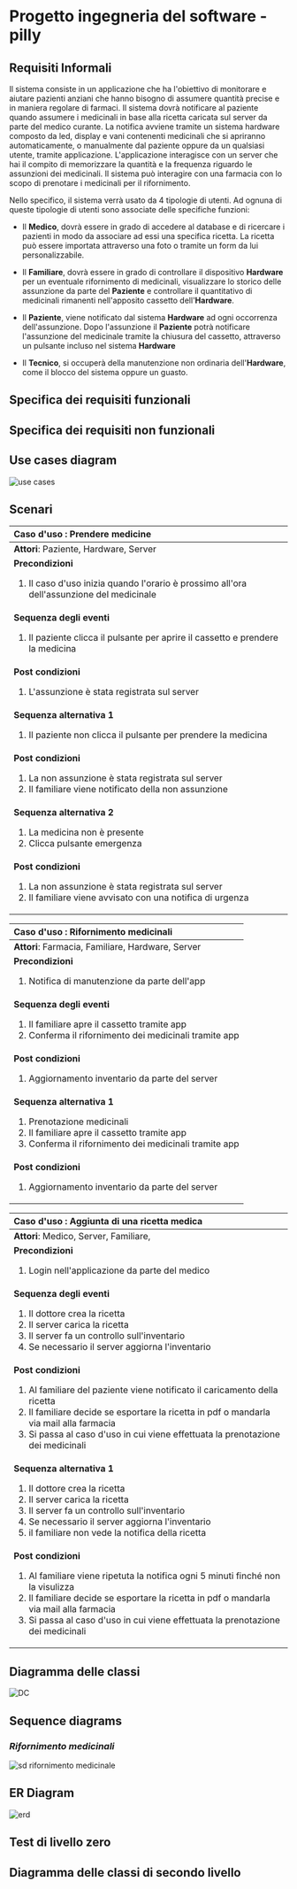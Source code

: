 # Progetto ingegneria del software - pilly

## **Requisiti Informali**

Il sistema consiste in un applicazione che ha l'obiettivo di monitorare e aiutare pazienti anziani che hanno bisogno di assumere quantità precise e in maniera regolare di farmaci.
Il sistema dovrà notificare al paziente quando assumere i medicinali in base alla ricetta caricata sul server da parte del medico curante.
La notifica avviene tramite un sistema hardware composto da led, display e vani contenenti medicinali che si apriranno automaticamente, o manualmente dal paziente oppure da un qualsiasi utente, tramite applicazione.
L'applicazione interagisce con un server che hai il compito di memorizzare la quantità e la frequenza riguardo le assunzioni dei medicinali.
Il sistema può interagire con una farmacia con lo scopo di prenotare i medicinali per il rifornimento.

Nello specifico, il sistema verrà usato da 4 tipologie di utenti. Ad ognuna di queste tipologie di utenti sono associate delle specifiche funzioni:

* Il **Medico**, dovrà essere in grado di accedere al database e di ricercare i pazienti in modo da associare ad essi una specifica ricetta. La ricetta può essere importata attraverso una foto o tramite un form da lui personalizzabile.

* Il **Familiare**, dovrà essere in grado di controllare il dispositivo **Hardware** per un eventuale rifornimento di medicinali, visualizzare lo storico delle assunzione da parte del **Paziente** e controllare il quantitativo di medicinali rimanenti nell'apposito cassetto dell'**Hardware**.

* Il **Paziente**, viene notificato dal sistema **Hardware** ad ogni occorrenza dell'assunzione. Dopo l'assunzione il **Paziente** potrà notificare l'assunzione del medicinale tramite la chiusura del cassetto, attraverso un pulsante incluso nel sistema **Hardware**

* Il **Tecnico**, si occuperà della manutenzione non ordinaria dell'**Hardware**, come il blocco del sistema oppure un guasto. 


## **Specifica dei requisiti funzionali**

<!--* **Medico**
    * crea la ricetta tramite app
    * aggiorna una ricetta esistente
* **Familiare**
    * Viene notificato del rifornimento dei medicinali dal sistema, inoltre una volta notificato può prenotare i medicinali presso una farmacia comunicando tramite l'applicazione la ricetta del paziente che ha bisogno del rifornimento.
* **Paziente**
    * 
* **Farmacia**
    * 
* **Tecnico**
    * 
* **Server**
    * 
* **Hardware**
    * 
--->
## **Specifica dei requisiti non funzionali**


## **Use cases diagram**

![use cases](UML/UseCaseDiagram1.jpg)

## **Scenari**

| Caso d'uso : Prendere medicine |
| :----------------------------- |
| **Attori**: Paziente, Hardware, Server |
| **Precondizioni**  <ol><li>Il caso d'uso inizia quando l'orario è prossimo all'ora dell'assunzione del medicinale</ol>|
| **Sequenza degli eventi** <ol><li>Il paziente clicca il pulsante per aprire il cassetto e prendere la medicina</ol>|
| **Post condizioni** <ol><li> L'assunzione è stata registrata sul server</ol>|
| **Sequenza alternativa 1** <ol><li>Il paziente non clicca il pulsante per prendere la medicina</ol>|
| **Post condizioni**  <ol><li>La non assunzione è stata registrata sul server</li><li>Il familiare viene notificato della non assunzione</ol>|
| **Sequenza alternativa 2** <ol><li>La medicina non è presente</li><li>Clicca pulsante emergenza</ol>|
| **Post condizioni** <ol><li>La non assunzione è stata registrata sul server</li><li>Il familiare viene avvisato con una notifica di urgenza</ol>|


| Caso d'uso : Rifornimento medicinali |
| :----------- |
| **Attori**: Farmacia, Familiare, Hardware, Server  |
| **Precondizioni**  <ol><li>Notifica di manutenzione da parte dell'app</ol>|
| **Sequenza degli eventi** <ol><li>Il familiare apre il cassetto tramite app</li><li>Conferma il rifornimento dei medicinali tramite app</ol>|
| **Post condizioni** <ol><li> Aggiornamento inventario da parte del server</ol>|
| **Sequenza alternativa 1** <ol><li>Prenotazione medicinali</li><li>Il familiare apre il cassetto tramite app</li><li>Conferma il rifornimento dei medicinali tramite app</ol>|
| **Post condizioni**  <ol><li>Aggiornamento inventario da parte del server</ol>|

| Caso d'uso : Aggiunta di una ricetta medica | 
| :----------- |
|**Attori**: Medico, Server, Familiare,     |
|**Precondizioni** <ol><li>Login nell'applicazione da parte del medico</ol> |
|**Sequenza degli eventi** <ol><li>Il dottore crea la ricetta</li><li>Il server carica la ricetta</li><li>Il server fa un controllo sull'inventario</li><li>Se necessario il server aggiorna l'inventario</li></ol>|
|**Post condizioni** <ol><li>Al familiare del paziente viene notificato il caricamento della ricetta</li><li>Il familiare decide se esportare la ricetta in pdf o mandarla via mail alla farmacia</li><li>Si passa al caso d'uso in cui viene effettuata la prenotazione dei medicinali</li></ol>|
|**Sequenza alternativa 1** <ol><li>Il dottore crea la ricetta</li><li>Il server carica la ricetta</li><li>Il server fa un controllo sull'inventario</li><li>Se necessario il server aggiorna l'inventario</li><li>il familiare non vede la notifica della ricetta</li></ol>|
|**Post condizioni** <ol><li>Al familiare viene ripetuta la notifica ogni 5 minuti finché non la visulizza</li><li>Il familiare decide se esportare la ricetta in pdf o mandarla via mail alla farmacia</li><li>Si passa al caso d'uso in cui viene effettuata la prenotazione dei medicinali</li></ol>|

## **Diagramma delle classi**

![DC](UML/ClassDiagram1.jpg)

 <!---
 Manca cio che ha detto il committente
 scarno di informazioni
 dettagliare meglio

 ricetta/farmaco come classe e attributi

 iniziare a fare sequenza 
-->


## **Sequence diagrams**

### *Rifornimento medicinali*

![sd rifornimento medicinale](UML/Rifornimentomedicinali.jpg)

## **ER Diagram**

![erd](UML/ERDDiagram1.jpg)

## **Test di livello zero**

## **Diagramma delle classi di secondo livello**